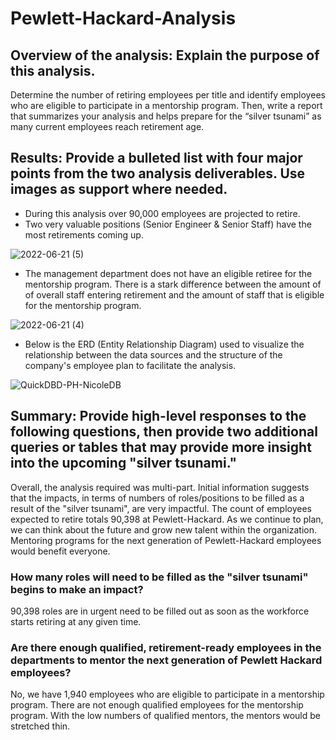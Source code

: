 # Pewlett-Hackard-Analysis

## Overview of the analysis: Explain the purpose of this analysis.

Determine the number of retiring employees per title and identify employees who are eligible to participate in a mentorship program. Then, write a report that summarizes your analysis and helps prepare for the “silver tsunami” as many current employees reach retirement age.


## Results: Provide a bulleted list with four major points from the two analysis deliverables. Use images as support where needed.

-	During this analysis over 90,000 employees are projected to retire.
-	Two very valuable positions (Senior Engineer & Senior Staff) have the most retirements coming up.

![2022-06-21 (5)](https://user-images.githubusercontent.com/103701561/174917764-48bd8422-a190-44ae-baf2-dbdfc424d1e7.png)


-	The management department does not have an eligible retiree for the mentorship program. There is a stark difference between the amount of of overall staff entering retirement and the amount of staff that is eligible for the mentorship program.

![2022-06-21 (4)](https://user-images.githubusercontent.com/103701561/174917771-66b06bc3-a602-49e3-97c6-628a886b404e.png)




- Below is the ERD (Entity Relationship Diagram) used to visualize the relationship between the data sources and the structure of the company's employee plan to facilitate the analysis. 

![QuickDBD-PH-NicoleDB](https://user-images.githubusercontent.com/103701561/174915117-4ec8d793-8ff5-447b-97ba-d2fc06535cc4.png)




## Summary: Provide high-level responses to the following questions, then provide two additional queries or tables that may provide more insight into the upcoming "silver tsunami."

Overall, the analysis required was multi-part. Initial information suggests that the impacts, in terms of numbers of roles/positions to be filled as a result of the "silver tsunami", are very impactful. The count of employees expected to retire totals 90,398 at Pewlett-Hackard. As we continue to plan, we can think about the future and grow new talent within the organization. Mentoring programs for the next generation of Pewlett-Hackard employees would benefit everyone.


### How many roles will need to be filled as the "silver tsunami" begins to make an impact?
90,398 roles are in urgent need to be filled out as soon as the workforce starts retiring at any given time.




### Are there enough qualified, retirement-ready employees in the departments to mentor the next generation of Pewlett Hackard employees?
No, we have 1,940 employees who are eligible to participate in a mentorship program. There are not enough qualified employees for the mentorship program. With the low numbers of qualified mentors, the mentors would be stretched thin.










